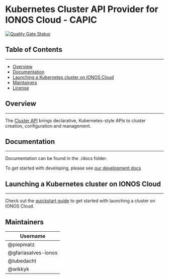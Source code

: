 # Kubernetes Cluster API Provider for IONOS Cloud - CAPIC

[![Quality Gate Status](https://sonarcloud.io/api/project_badges/measure?project=ionos-cloud_cluster-api-provider-ionoscloud&metric=alert_status&token=61ea2f753f2b2a3ed9a2cf966248fdd57d7f6ebd)](https://sonarcloud.io/summary/new_code?id=ionos-cloud_cluster-api-provider-ionoscloud)

## Table of Contents

---

- [Overview](#overview)
- [Documentation](#documentation)
- [Launching a Kubernetes cluster on IONOS Cloud](#launching-a-kubernetes-cluster-on-ionos-cloud)
- [Maintainers](#maintainers)
- [License](#license)
<!-- TODO -[Contributing](./CONTRIBUTING.md) -->

## Overview

---

The [Cluster API](https://github.com/kubernetes-sigs/cluster-api) brings declarative, Kubernetes-style APIs to cluster creation, configuration and management.

## Documentation

---

Documentation can be found in the ./docs folder. 

To get started with developing, please see [our development docs](./docs/Development.md)

## Launching a Kubernetes cluster on IONOS Cloud

---

Check out the [quickstart guide](./docs/quickstart.md) to get started with launching a cluster on IONOS Cloud.

## Maintainers

| Username              |
|-----------------------|
| @piepmatz             |
| @gfariasalves-ionos   |
| @lubedacht            |
| @wikkyk               |
